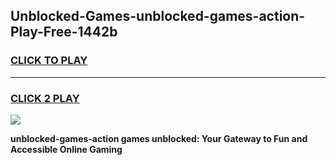 
## Unblocked-Games-unblocked-games-action-Play-Free-1442b
<h3>
<a href="https://premium76.site?title=unblocked-games-action&ref=23A">CLICK TO PLAY</a></h3>
<hr>

<h3>
<a href="https://premium76.site?title=unblocked-games-action&ref=23A">CLICK 2 PLAY</a>
  
</h3>

<a href="https://premium76.site?title=unblocked-games-action&ref=23A"><img src="https://clearcache.store/games.png"></a>


**unblocked-games-action games unblocked: Your Gateway to Fun and Accessible Online Gaming**
